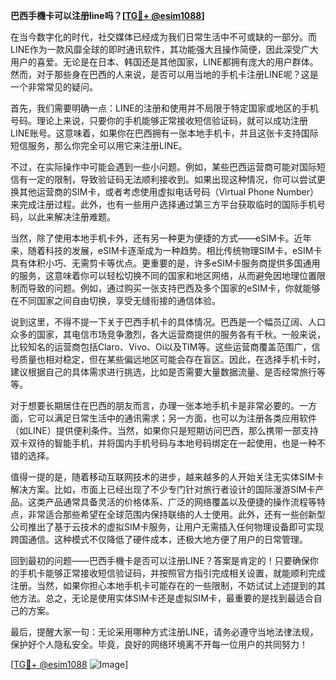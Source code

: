 **巴西手機卡可以注册line吗？[[TG💪+ @esim1088](https://t.me/s/esim1088)]**

在当今数字化的时代，社交媒体已经成为我们日常生活中不可或缺的一部分。而LINE作为一款风靡全球的即时通讯软件，其功能强大且操作简便，因此深受广大用户的喜爱。无论是在日本、韩国还是其他国家，LINE都拥有庞大的用户群体。然而，对于那些身在巴西的人来说，是否可以用当地的手机卡注册LINE呢？这是一个非常常见的疑问。

首先，我们需要明确一点：LINE的注册和使用并不局限于特定国家或地区的手机号码。理论上来说，只要你的手机能够正常接收短信验证码，就可以成功注册LINE账号。这意味着，如果你在巴西拥有一张本地手机卡，并且这张卡支持国际短信服务，那么你完全可以用它来注册LINE。

不过，在实际操作中可能会遇到一些小问题。例如，某些巴西运营商可能对国际短信有一定的限制，导致验证码无法顺利接收到。如果出现这种情况，你可以尝试更换其他运营商的SIM卡，或者考虑使用虚拟电话号码（Virtual Phone Number）来完成注册过程。此外，也有一些用户选择通过第三方平台获取临时的国际手机号码，以此来解决注册难题。

当然，除了使用本地手机卡外，还有另一种更为便捷的方式——eSIM卡。近年来，随着科技的发展，eSIM卡逐渐成为一种趋势。相比传统物理SIM卡，eSIM卡具有体积小巧、无需剪卡等优点。更重要的是，许多eSIM卡服务商提供多国通用的服务，这意味着你可以轻松切换不同的国家和地区网络，从而避免因地理位置限制而导致的问题。例如，通过购买一张支持巴西及多个国家的eSIM卡，你就能够在不同国家之间自由切换，享受无缝衔接的通信体验。

说到这里，不得不提一下关于巴西手机卡的具体情况。巴西是一个幅员辽阔、人口众多的国家，其电信市场竞争激烈，各大运营商提供的服务各有千秋。一般来说，比较知名的运营商包括Claro、Vivo、Oi以及TIM等。这些运营商覆盖范围广，信号质量也相对稳定，但在某些偏远地区可能会存在盲区。因此，在选择手机卡时，建议根据自己的具体需求进行挑选，比如是否需要大量数据流量、是否经常旅行等等。

对于想要长期居住在巴西的朋友而言，办理一张本地手机卡是非常必要的。一方面，它可以满足日常生活中的通讯需求；另一方面，也可以为注册各类应用软件（如LINE）提供便利条件。当然，如果你只是短期访问巴西，那么携带一部支持双卡双待的智能手机，并将国内手机号码与本地号码绑定在一起使用，也是一种不错的选择。

值得一提的是，随着移动互联网技术的进步，越来越多的人开始关注无实体SIM卡解决方案。比如，市面上已经出现了不少专门针对旅行者设计的国际漫游SIM卡产品。这类产品通常具备灵活的价格体系、广泛的网络覆盖以及便捷的操作流程等特点，非常适合那些希望在全球范围内保持联络的人士使用。此外，还有一些创新型公司推出了基于云技术的虚拟SIM卡服务，让用户无需插入任何物理设备即可实现跨国通信。这种模式不仅降低了硬件成本，还极大地方便了用户的日常管理。

回到最初的问题——巴西手機卡是否可以注册LINE？答案是肯定的！只要确保你的手机卡能够正常接收短信验证码，并按照官方指引完成相关设置，就能顺利完成注册。当然，如果你担心本地手机卡可能存在的一些限制，不妨试试上述提到的其他方法。总之，无论是使用实体SIM卡还是虚拟SIM卡，最重要的是找到最适合自己的方案。

最后，提醒大家一句：无论采用哪种方式注册LINE，请务必遵守当地法律法规，保护好个人隐私安全。毕竟，良好的网络环境离不开每一位用户的共同努力！

[[TG💪+ @esim1088](https://t.me/s/esim1088) ![Image](https://i.postimg.cc/4NQfJmqS/Snipaste-2025-05-13-00-14-12.png)]